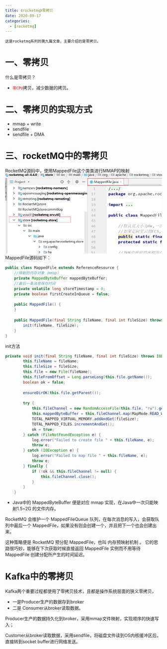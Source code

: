 ```yaml
---
title: 《rocketmq》零拷贝
date: 2020-09-17
categories:
  - [rocketmq]
---
```


    这是rocketmq系列的第九篇文章，主要介绍的是零拷贝。

<style>
.my-code {
   color: orange;
}
.orange {
   color: rgb(255, 53, 2)
}
.red {
   color: red
}
</style>

# 一、零拷贝
什么是零拷贝？
- <code class="red">零CPU</code>拷贝，减少数据的拷贝。
<!-- more -->

# 二、零拷贝的实现方式
- mmap + write
- sendfile
- sendfile + DMA


# 三、rocketMQ中的零拷贝
RocketMQ源码中，使用MappedFile这个类类进行MMAP的映射
![MappedFile](2020-09-17-rocketmq-零拷贝/MappedFile.png)
MappedFile源码如下：
```java
public class MappedFile extends ReferenceResource {
    //映射的内存对象（mmap）
    private MappedByteBuffer mappedByteBuffer;
    //最后一条消息保存时间
    private volatile long storeTimestamp = 0;
    private boolean firstCreateInQueue = false;

    public MappedFile() {
    }

    public MappedFile(final String fileName, final int fileSize) throws IOException {
        init(fileName, fileSize);
    }
}
```
init方法
```java
private void init(final String fileName, final int fileSize) throws IOException {
        this.fileName = fileName;
        this.fileSize = fileSize;
        this.file = new File(fileName);
        this.fileFromOffset = Long.parseLong(this.file.getName());
        boolean ok = false;

        ensureDirOK(this.file.getParent());

        try {
            this.fileChannel = new RandomAccessFile(this.file, "rw").getChannel();
            this.mappedByteBuffer = this.fileChannel.map(MapMode.READ_WRITE, 0, fileSize);
            TOTAL_MAPPED_VIRTUAL_MEMORY.addAndGet(fileSize);
            TOTAL_MAPPED_FILES.incrementAndGet();
            ok = true;
        } catch (FileNotFoundException e) {
            log.error("Failed to create file " + this.fileName, e);
            throw e;
        } catch (IOException e) {
            log.error("Failed to map file " + this.fileName, e);
            throw e;
        } finally {
            if (!ok && this.fileChannel != null) {
                this.fileChannel.close();
            }
        }
    }
```
- Java中的 MappedByteBuffer 便是对应 mmap 实现，在Java中一次只能映射1.5~2G 的文件内存。

RocketMQ 会维护一个 MappedFileQueue 队列，在每次消息的写入，会获取队列中最后一个 MappedFile，如果没有则会创建一个，并且把下一个也会创建出来。

这种策略便是 RocketMQ 预分配 MappedFile，也叫 内存预映射机制 。 它的思路很巧妙，能够在下次获取时候直接返回 MappedFile 实例而不用等待 MappedFile 创建分配所产生的时间延迟。

# Kafka中的零拷贝
Kafka两个重要过程都使用了零拷贝技术，且都是操作系统层面的狭义零拷贝，
- 一是Producer生产的数据存到broker
- 二是 Consumer从broker读取数据。

Producer生产的数据持久化到broker，采用mmap文件映射，实现顺序的快速写入；

Customer从broker读取数据，采用sendfile，将磁盘文件读到OS内核缓冲区后，直接转到socket buffer进行网络发送。




